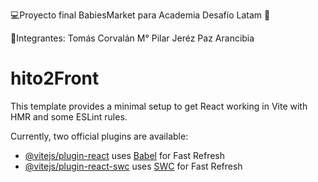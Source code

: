 💻Proyecto final BabiesMarket para Academia Desafío Latam 🚀

📝Integrantes: Tomás Corvalán
                M° Pilar Jeréz
                Paz Arancibia


# hito2Front
This template provides a minimal setup to get React working in Vite with HMR and some ESLint rules.

Currently, two official plugins are available:

- [@vitejs/plugin-react](https://github.com/vitejs/vite-plugin-react/blob/main/packages/plugin-react/README.md) uses [Babel](https://babeljs.io/) for Fast Refresh
- [@vitejs/plugin-react-swc](https://github.com/vitejs/vite-plugin-react-swc) uses [SWC](https://swc.rs/) for Fast Refresh

